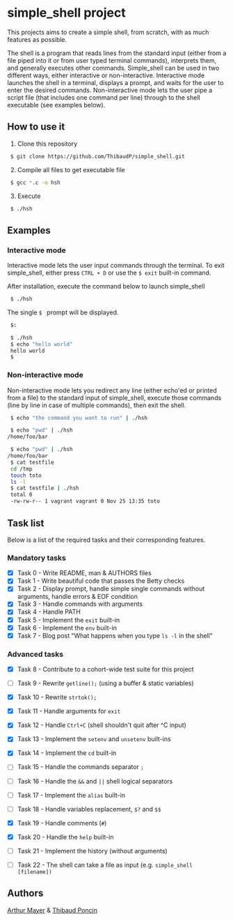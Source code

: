 # simple_shell project

This projects aims to create a simple shell, from scratch, with as much features as possible.

The shell is a program that reads lines from the standard input (either from a file piped into it or from user typed terminal commands), interprets them, and generally executes other commands.
Simple_shell can be used in two different ways, either interactive or non-interactive. Interactive mode launches the shell in a terminal, displays a prompt, and waits for the user to enter the desired commands. Non-interactive mode lets the user pipe a script file (that includes one command per line) through to the shell executable (see examples below).

## How to use it

1. Clone this repository

```bash
 $ git clone https://github.com/ThibaudP/simple_shell.git
```

2. Compile all files to get executable file

```bash
 $ gcc *.c -o hsh
```

3. Execute

```bash
 $ ./hsh
```

## Examples

### Interactive mode

Interactive mode lets the user input commands through the terminal.
To exit simple_shell, either press ```CTRL + D``` or use the ```$ exit``` built-in command.

After installation, execute the command below to launch simple_shell

```bash
 $ ./hsh
```

The single ``$ `` prompt will be displayed.
```bash
 $:
```

```bash
 $ ./hsh
 $ echo "hello world"
 hello world
 $ 
```

### Non-interactive mode

Non-interactive mode lets you redirect any line (either echo'ed or printed from a file) to the standard input of simple_shell, execute those commands (line by line in case of multiple commands), then exit the shell.

```bash
 $ echo "the command you want to run" | ./hsh
```

```bash
 $ echo "pwd" | ./hsh
/home/foo/bar
```


```bash
 $ echo "pwd" | ./hsh
/home/foo/bar
 $ cat testfile
 cd /tmp
 touch toto
 ls -l
 $ cat testfile | ./hsh
 total 0
 -rw-rw-r-- 1 vagrant vagrant 0 Nov 25 13:35 toto
```

## Task list

Below is a list of the required tasks and their corresponding features.

### Mandatory tasks

- [x] Task 0 - Write README, man & AUTHORS files
- [x] Task 1 - Write beautiful code that passes the Betty checks
- [x] Task 2 - Display prompt, handle simple single commands without arguments, handle errors & EOF condition
- [x] Task 3 - Handle commands with arguments
- [x] Task 4 - Handle PATH
- [x] Task 5 - Implement the ``exit`` built-in
- [x] Task 6 - Implement the ``env`` built-in
- [x] Task 7 - Blog post "What happens when you type ``ls -l`` in the shell"

### Advanced tasks

- [x] Task 8 - Contribute to a cohort-wide test suite for this project
- [ ] Task 9 - Rewrite ``getline();`` (using a buffer & static variables)
- [x] Task 10 - Rewrite ``strtok();``
- [x] Task 11 - Handle arguments for ``exit``
- [x] Task 12 - Handle ``Ctrl+C`` (shell shouldn't quit after ^C input)
- [x] Task 13 - Implement the ``setenv`` and ``unsetenv`` built-ins
- [x] Task 14 - Implement the ``cd`` built-in
- [ ] Task 15 - Handle the commands separator ``;``
- [ ] Task 16 - Handle the ``&&`` and ``||`` shell logical separators
- [ ] Task 17 - Implement the ``alias`` built-in
- [ ] Task 18 - Handle variables replacement, ``$?`` and ``$$``
- [x] Task 19 - Handle comments (``#``)
- [x] Task 20 - Handle the ``help`` built-in
- [ ] Task 21 - Implement the history (without arguments)
- [ ] Task 22 - The shell can take a file as input (e.g. ``simple_shell [filename])``


## Authors
[Arthur Mayer](https://www.github.com/Zarathustra) & [Thibaud Poncin](http://www.github.com/ThibaudP)
